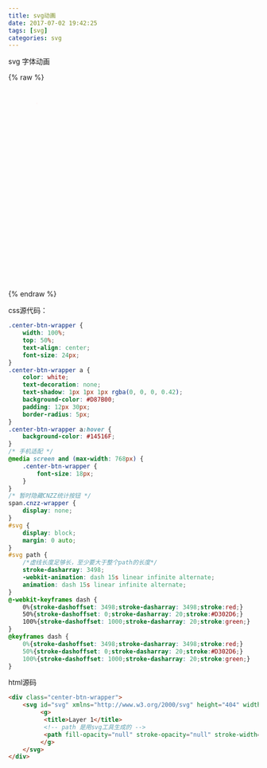 ```yaml
---
title: svg动画
date: 2017-07-02 19:42:25
tags: [svg]
categories: svg
---
```


svg 字体动画
<!-- more -->
{% raw %}
<style type="text/css">
.center-btn-wrapper {
    width: 100%;
    top: 50%;
    text-align: center;
    font-size: 24px;
}
.center-btn-wrapper a {
    color: white;
    text-decoration: none;
    text-shadow: 1px 1px 1px rgba(0, 0, 0, 0.42);
    background-color: #D87B00;
    padding: 12px 30px;
    border-radius: 5px;
}
.center-btn-wrapper a:hover {
    background-color: #14516F;
}
/* 手机适配 */
@media screen and (max-width: 768px) {
	.center-btn-wrapper {
	    font-size: 18px;
	}
}
/* 暂时隐藏CNZZ统计按钮 */
span.cnzz-wrapper {
    display: none;
}
#svg {
	display: block;
	margin: 0 auto;
}
#svg path {
	/*虚线长度足够长，至少要大于整个path的长度*/
	stroke-dasharray: 3498;
	-webkit-animation: dash 15s linear infinite alternate;
	animation: dash 15s linear infinite alternate;
}
@-webkit-keyframes dash {
	0%{stroke-dashoffset: 3498;stroke-dasharray: 3498;stroke:red;}
	50%{stroke-dashoffset: 0;stroke-dasharray: 20;stroke:#D302D6;}
	100%{stroke-dashoffset: 1000;stroke-dasharray: 20;stroke:green;}
}
@keyframes dash {
	0%{stroke-dashoffset: 3498;stroke-dasharray: 3498;stroke:red;}
	50%{stroke-dashoffset: 0;stroke-dasharray: 20;stroke:#D302D6;}
	100%{stroke-dashoffset: 1000;stroke-dasharray: 20;stroke:green;}
}
</style>

<div class="center-btn-wrapper">
	<svg id="svg" xmlns="http://www.w3.org/2000/svg" height="404" width="452">
		 <g>
		  <title>Layer 1</title>
		  <path fill-opacity="null" stroke-opacity="null" stroke-width="3" stroke="#41ABF7" fill="none" d="m31.919427,29.815911c0,0 323.1068,0.991126 323.1068,0.991126c0,0 31.716006,-27.751503 31.716006,-27.751503c0,0 43.609516,49.556251 43.609516,49.556251c0,0 -185.34041,0 -185.34041,0c0,0 0,141.730913 0,141.730913c0,0 96.139145,0 95.643186,-0.00002c0.495959,0.00002 25.274085,-24.778126 25.274085,-24.778126c0,0 39.645013,46.582894 39.645013,46.582894c0,0 -160.562284,0.991126 -160.562284,0.991126c0,0 0,154.615509 0,154.615509c0,0 139.748642,0 139.748642,0c0,0 26.760377,-26.760377 26.760377,-26.760377c0,0 42.618391,48.565145 42.618391,48.565145c0,0 -401.405681,-1.982252 -401.405681,-1.982252c0,0 -14.866887,2.973377 -14.866887,2.973377c0,0 -14.866868,2.973377 -14.866868,2.973377c0,0 -21.804748,-25.769271 -21.804748,-25.769271c0,0 204.171761,-0.991126 204.171761,-0.991126c0,0 0,-154.615509 0,-154.615509c0,0 -84.245635,-0.991126 -84.245635,-0.991126c0,0 -15.857993,0 -15.857993,0c0,0 -11.89351,1.982252 -11.89351,1.982252c0,0 -13.875742,1.982252 -13.875742,1.982252c0,0 -21.804748,-22.795894 -21.804748,-22.795894c0,0 147.677629,-0.991106 147.677629,-0.991106c0,0 0,-143.713145 0,-143.713145c0,0 -118.935,-0.991126 -118.935,-0.991126c0,0 -29.733755,3.964483 -29.733755,3.964483c0,0 -6.937881,2.973377 -6.937881,2.973377c0,0 -17.840265,-27.751503 -17.840265,-27.751503z" id="svg_8"/>
		 </g>
	</svg>
</div>
{% endraw %}

css源代码：
```css
.center-btn-wrapper {
    width: 100%;
    top: 50%;
    text-align: center;
    font-size: 24px;
}
.center-btn-wrapper a {
    color: white;
    text-decoration: none;
    text-shadow: 1px 1px 1px rgba(0, 0, 0, 0.42);
    background-color: #D87B00;
    padding: 12px 30px;
    border-radius: 5px;
}
.center-btn-wrapper a:hover {
    background-color: #14516F;
}
/* 手机适配 */
@media screen and (max-width: 768px) {
    .center-btn-wrapper {
        font-size: 18px;
    }
}
/* 暂时隐藏CNZZ统计按钮 */
span.cnzz-wrapper {
    display: none;
}
#svg {
    display: block;
    margin: 0 auto;
}
#svg path {
    /*虚线长度足够长，至少要大于整个path的长度*/
    stroke-dasharray: 3498;
    -webkit-animation: dash 15s linear infinite alternate;
    animation: dash 15s linear infinite alternate;
}
@-webkit-keyframes dash {
    0%{stroke-dashoffset: 3498;stroke-dasharray: 3498;stroke:red;}
    50%{stroke-dashoffset: 0;stroke-dasharray: 20;stroke:#D302D6;}
    100%{stroke-dashoffset: 1000;stroke-dasharray: 20;stroke:green;}
}
@keyframes dash {
    0%{stroke-dashoffset: 3498;stroke-dasharray: 3498;stroke:red;}
    50%{stroke-dashoffset: 0;stroke-dasharray: 20;stroke:#D302D6;}
    100%{stroke-dashoffset: 1000;stroke-dasharray: 20;stroke:green;}
}
```
html源码
```html
<div class="center-btn-wrapper">
    <svg id="svg" xmlns="http://www.w3.org/2000/svg" height="404" width="452">
         <g>
          <title>Layer 1</title>
          <!-- path 是用svg工具生成的 -->
          <path fill-opacity="null" stroke-opacity="null" stroke-width="3" stroke="#41ABF7" fill="none" d="m31.919427,29.815911c0,0 323.1068,0.991126 323.1068,0.991126c0,0 31.716006,-27.751503 31.716006,-27.751503c0,0 43.609516,49.556251 43.609516,49.556251c0,0 -185.34041,0 -185.34041,0c0,0 0,141.730913 0,141.730913c0,0 96.139145,0 95.643186,-0.00002c0.495959,0.00002 25.274085,-24.778126 25.274085,-24.778126c0,0 39.645013,46.582894 39.645013,46.582894c0,0 -160.562284,0.991126 -160.562284,0.991126c0,0 0,154.615509 0,154.615509c0,0 139.748642,0 139.748642,0c0,0 26.760377,-26.760377 26.760377,-26.760377c0,0 42.618391,48.565145 42.618391,48.565145c0,0 -401.405681,-1.982252 -401.405681,-1.982252c0,0 -14.866887,2.973377 -14.866887,2.973377c0,0 -14.866868,2.973377 -14.866868,2.973377c0,0 -21.804748,-25.769271 -21.804748,-25.769271c0,0 204.171761,-0.991126 204.171761,-0.991126c0,0 0,-154.615509 0,-154.615509c0,0 -84.245635,-0.991126 -84.245635,-0.991126c0,0 -15.857993,0 -15.857993,0c0,0 -11.89351,1.982252 -11.89351,1.982252c0,0 -13.875742,1.982252 -13.875742,1.982252c0,0 -21.804748,-22.795894 -21.804748,-22.795894c0,0 147.677629,-0.991106 147.677629,-0.991106c0,0 0,-143.713145 0,-143.713145c0,0 -118.935,-0.991126 -118.935,-0.991126c0,0 -29.733755,3.964483 -29.733755,3.964483c0,0 -6.937881,2.973377 -6.937881,2.973377c0,0 -17.840265,-27.751503 -17.840265,-27.751503z" id="svg_8"/>
         </g>
    </svg>
</div>
```

